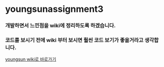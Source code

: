 # youngsunassignment3
### 개발하면서 느낀점을 wiki에 정리하도록 하겠습니다.
### 코드를 보시기 전에 wiki 부터 보시면 훨씬 코드 보기가 좋을거라고 생각합니다.

[youngsun wiki로 바로가기](https://github.com/stzyoungsun/youngsunassignment3/wiki)
